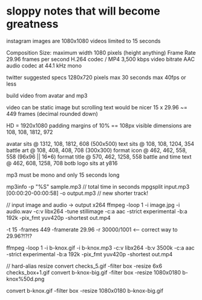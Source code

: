 # sloppy notes that will become greatness

instagram images are 1080x1080
videos limited to 15 seconds

Composition Size: maximum width 1080 pixels (height anything)
Frame Rate 29.96 frames per second
H.264 codec / MP4
3,500 kbps video bitrate
AAC audio codec at 44.1 kHz mono


twitter suggested specs
1280x720 pixels max
30 seconds max
40fps or less


build video from avatar and mp3

video can be static image but scrolling text would be nicer
15 x 29.96 ~= 449 frames (decimal rounded down)


HD = 1920x1080
padding margins of 10% == 108px
visible dimensions are 108, 108, 1812, 972

avatar sits @ 1312, 108, 1812, 608 (500x500)
text sits @ 108, 108, 1204, 354
battle art @ 108, 408, 408, 708  (300x300)
format icon @ 462, 462, 558, 558  (96x96 || 16*6)
format title @ 570, 462, 1258, 558
battle and time text @ 462, 608, 1258, 708
botb logo sits at y816

mp3 must be mono and only 15 seconds long


mp3info -p "%S" sample.mp3   // total time in seconds
mpgsplit input.mp3 [00:00:20-00:00:58] -o output.mp3  // new shorter track!


// input image and audio -> output x264
ffmpeg -loop 1 -i image.jpg -i audio.wav -c:v libx264 -tune stillimage -c:a aac -strict experimental -b:a 192k -pix_fmt yuv420p -shortest out.mp4

-t 15
-frames 449
-framerate 29.96
-r 30000/1001  <-- correct way to 29.96?!?!?

ffmpeg -loop 1 -i b-knox.gif -i b-knox.mp3 -c:v libx264 -b:v 3500k -c:a aac -strict experimental -b:a 192k -pix_fmt yuv420p -shortest out.mp4




// hard-alias resize
convert checks_5.gif -filter box -resize 6x6 checks_box+1.gif
convert b-knox-big.gif -filter box -resize 1080x0180 b-knox%50d.png

convert b-knox.gif -filter box -resize 1080x0180 b-knox-big.gif
